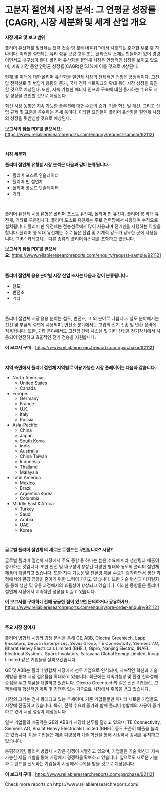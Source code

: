 <p><h1>고분자 절연체 시장 분석: 그 연평균 성장률(CAGR), 시장 세분화 및 세계 산업 개요</h1></p><p><strong>시장 개요 및 보고 범위</strong></p>
<p><p>폴리머 유산화물 절연체는 전력 전송 및 분배 네트워크에서 사용되는 중요한 부품 중 하나이다. 이러한 절연체는 유리 섬유 보강 고무 또는 플라스틱 소재로 만들어져 있어 경량이면서도 내구성이 좋다. 폴리머 유산화물 절연체 시장은 안정적인 성장을 보이고 있으며, 예측 기간 동안 연평균 성장률(CAGR)은 5.1%에 이를 것으로 예상된다.</p><p>현재 및 미래에 대한 폴리머 유산화물 절연체 시장의 전체적인 전망은 긍정적이다. 고전압 전력선로 및 변압기 용량의 증가, 국제 전력 네트워크의 확대 등이 시장 성장을 촉진할 것으로 예상된다. 또한, 지속 가능한 에너지 인프라 구축에 대한 증가하는 수요도 시장 성장을 견인할 것으로 예상된다.</p><p>최신 시장 동향은 지속 가능한 솔루션에 대한 수요의 증가, 기술 혁신 및 개선, 그리고 산업 규제 및 표준을 준수하는 추세 등이다. 이러한 요인들이 폴리머 유산화물 절연체 시장의 성장을 뒷받침할 것으로 예상된다.</p></p>
<p><strong>보고서의 샘플 PDF를 받으세요:</strong> <a href="https://www.reliableresearchreports.com/enquiry/request-sample/921121">https://www.reliableresearchreports.com/enquiry/request-sample/921121</a></p>
<p>&nbsp;</p>
<p><strong>시장 세분화</strong></p>
<p><strong>폴리머 절연체 유형별 시장 분석은 다음과 같이 분류됩니다.:</strong></p>
<p><ul><li>폴리머 포스트 인슐레이터</li><li>폴리머 핀 절연체</li><li>폴리머 롱로드 인슐레이터</li><li>기타</li></ul></p>
<p>&nbsp;</p>
<p><p>폴리머 유전체 시장 유형은 폴리머 포스트 유전체, 폴리머 핀 유전체, 폴리머 롱 막대 유전체, 기타로 구분됩니다. 폴리머 포스트 유전체는 주로 전력망에서 사용되며 수직으로 설치됩니다. 폴리머 핀 유전체는 전송선로에서 많이 사용되며 전기선을 지탱하는 역할을 합니다. 폴리머 롱 막대 유전체는 주로 높은 전압 및 기계적 강도가 필요한 곳에 사용됩니다. '기타' 카테고리는 다른 종류의 폴리머 유전체를 포함하고 있습니다.</p></p>
<p><strong>보고서의 샘플 PDF를 받으세요:</strong>&nbsp;<a href="https://www.reliableresearchreports.com/enquiry/request-sample/921121">https://www.reliableresearchreports.com/enquiry/request-sample/921121</a></p>
<p>&nbsp;</p>
<p><strong> 폴리머 절연체 응용 분야별 시장 산업 조사는 다음과 같이 분류됩니다.:</strong></p>
<p><ul><li>철도</li><li>변전소</li><li>기타</li></ul></p>
<p>&nbsp;</p>
<p><p>폴리머 절연체 시장 응용 분야는 철도, 변전소, 그 외 분야로 나뉩니다. 철도 분야에서는 전선 및 부품의 절연에 사용되며, 변전소 분야에서는 고압의 전기 전송 및 변환 장비에 적용됩니다. 또한, 기타 분야에서도 고전압 전력 시스템 및 기타 산업용 전기장치에서 사용되어 안전하고 효율적인 전기 전송을 지원합니다.</p></p>
<p><strong>이 보고서 구매:</strong>&nbsp; <a href="https://www.reliableresearchreports.com/purchase/921121">https://www.reliableresearchreports.com/purchase/921121</a></p>
<p>&nbsp;</p>
<p><strong>지역 측면에서 폴리머 절연체 지역별로 이용 가능한 시장 플레이어는 다음과 같습니다.:</strong></p>
<p><ul>
    <li>
        North America:
        <ul>
            <li>United States</li>
            <li>Canada</li>
        </ul>
    </li>
    <li>
        Europe:
        <ul>
            <li>Germany</li>
            <li>France</li>
            <li>U.K.</li>
            <li>Italy</li>
            <li>Russia</li>
        </ul>
    </li>
    <li>
        Asia-Pacific:
        <ul>
            <li>China</li>
            <li>Japan</li>
            <li>South Korea</li>
            <li>India</li>
            <li>Australia</li>
            <li>China Taiwan</li>
            <li>Indonesia</li>
            <li>Thailand</li>
            <li>Malaysia</li>
        </ul>
    </li>
    <li>
        Latin America:
        <ul>
            <li>Mexico</li>
            <li>Brazil</li>
            <li>Argentina Korea</li>
            <li>Colombia</li>
        </ul>
    </li>
    <li>
        Middle East & Africa:
        <ul>
            <li>Turkey</li>
            <li>Saudi</li>
            <li>Arabia</li>
            <li>UAE</li>
            <li>Korea</li>
        </ul>
    </li>
    </ul></p>
<p>&nbsp;</p>
<p><strong>글로벌 폴리머 절연체 의 새로운 트렌드는 무엇입니까? 시장?</strong></p>
<p><p>글로벌 폴리머 절연체 시장에서 주요 동향 중 하나는 높은 수요에 따라 생산량과 매출이 증가하는 것입니다. 또한 안전 및 내구성이 향상된 다양한 형태와 용도의 폴리머 절연체 제품이 개발되고 있습니다. 또한 지속 가능성 및 친환경 제품 수요가 증가하면서 생산 과정에서의 환경 영향을 줄이기 위한 노력이 커지고 있습니다. 또한 기술 혁신과 디지털화를 통해 생산 및 유통 과정에서의 효율성이 향상되고 있습니다. 이러한 동향들은 폴리머 절연체 시장에서 지속적인 성장을 이끌고 있습니다.</p></p>
<p><strong>이 보고서를 구매하기 전에 궁금한 점이 있으면 문의하거나 공유하세요.</strong>- <a href="https://www.reliableresearchreports.com/enquiry/pre-order-enquiry/921121">https://www.reliableresearchreports.com/enquiry/pre-order-enquiry/921121</a></p>
<p>&nbsp;</p>
<p><strong>주요 시장 참여자</strong></p>
<p><p>폴리머 병합체 시장의 경쟁 분석을 통해 GE, ABB, Olectra Greentech, Lapp Insulators, Deccan Enterprises, Seves Group, TE Connectivity, Siemens AG, Bharat Heavy Electricals Limited (BHEL), Gipro, Nanjing Electric, INAEL Electrical Systems, Spark Insulators, Saravana Global Energy Limited, Incap Limited 같은 기업들을 살펴보겠습니다.</p><p>GE 및 ABB는 폴리머 병합체 시장에서 선두 기업으로 인식되며, 지속적인 혁신과 기술 개발을 통해 시장 점유율을 확대하고 있습니다. 최근에는 지속가능성 및 환경 친화성에 중점을 두고 제품을 개발하고 있습니다. Olectra Greentech와 같은 신진 기업들도 고객들에게 혁신적인 제품 및 경쟁력 있는 가격으로 시장에서 주목을 받고 있습니다.</p><p>시장의 크기는 점차 확대되고 있는 추세이며, 기존 기업들뿐만 아니라 새로운 기업들도 시장에 진출하고 있습니다. 특히, 전력 수요의 증가와 함께 폴리머 병합체의 사용이 증가하고 있어 시장 성장이 예상됩니다.</p><p>일부 기업들의 매출액은 GE와 ABB가 시장의 선두를 달리고 있으며, TE Connectivity, Siemens AG, Bharat Heavy Electricals Limited (BHEL) 등도 꾸준히 매출을 늘리고 있습니다. 이들 기업들은 제품 다양성과 기술 혁신을 통해 시장에서 강세를 유지하고 있습니다.</p><p>총평하자면, 폴리머 병합체 시장은 경쟁이 치열하고 있으며, 기업들은 기술 혁신과 지속 가능한 제품 개발을 통해 시장에서 경쟁력을 확보하고 있습니다. 앞으로도 새로운 기술과 트렌드를 선도하는 기업들이 시장에서 주목을 받을 것으로 예상됩니다.</p></p>
<p><strong>이 보고서 구매:</strong>&nbsp;&nbsp;<a href="https://www.reliableresearchreports.com/purchase/921121">https://www.reliableresearchreports.com/purchase/921121</a></p>
<p>Check more reports on https://www.reliableresearchreports.com/</p>
